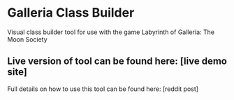 # Galleria Class Builder
Visual class builder tool for use with the game Labyrinth of Galleria: The Moon Society

## Live version of tool can be found here: [live demo site]

Full details on how to use this tool can be found here: [reddit post]
